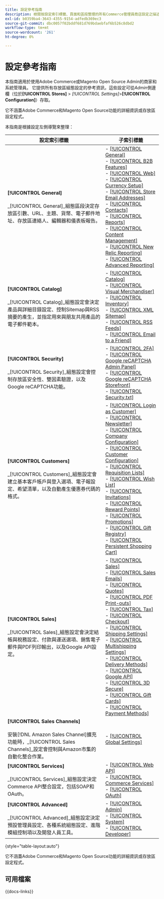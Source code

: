 ```yaml
---
title: 設定參考指南
description: 檢閱按設定索引標籤、頁面和區段整理的所有Commerce管理員商店設定之描述性資訊。
exl-id: b0359ba4-3643-4355-9154-adfedb369ec3
source-git-commit: dbc0057f02bddf681d769bdaebfaf6b526c8dbd2
workflow-type: tm+mt
source-wordcount: '261'
ht-degree: 0%

---
```


# 設定參考指南

本指南適用於使用Adobe Commerce或Magento Open Source Admin的商家和系統管理員。 它提供所有存放區組態設定的參考資訊，這些設定可從&#x200B;_Admin_&#x200B;側邊欄（位於&#x200B;**[!UICONTROL Stores]** > _[!UICONTROL Settings]_>**[!UICONTROL Configuration]**）存取。

它不涵蓋Adobe Commerce和Magento Open Source功能的詳細資訊或存放區設定程式。

本指南是根據設定左側導覽來整理：

| 設定索引標籤 | 子索引標籤 |
| ----------------- | ---------- |
| **[!UICONTROL General]** <br/><br/> _[!UICONTROL General]_組態區段決定存放區引數、URL、主題、貨幣、電子郵件地址、存放區連絡人、編輯器和儀表板報告。 | - [[!UICONTROL General]](./general/general.md)<br>- [[!UICONTROL B2B Features]](./general/b2b-features.md)<br>- [[!UICONTROL Web]](./general/web.md)<br>- [[!UICONTROL Currency Setup]](./general/currency-setup.md)<br>- [[!UICONTROL Store Email Addresses]](./general/store-email-addresses.md)<br>- [[!UICONTROL Contacts]](./general/contacts.md)<br>- [[!UICONTROL Reports]](./general/reports.md)<br>- [[!UICONTROL Content Management]](./general/content-management.md)<br>- [[!UICONTROL New Relic Reporting]](./general/new-relic-reporting.md)<br>- [[!UICONTROL Advanced Reporting]](./general/advanced-reporting.md) |
| **[!UICONTROL Catalog]** <br/><br/> _[!UICONTROL Catalog]_組態設定會決定產品與詳細目錄設定、控制Sitemap與RSS摘要的產生，並指定用來與朋友共用產品的電子郵件範本。 | - [[!UICONTROL Catalog]](./catalog/catalog.md)<br>- [[!UICONTROL Visual Merchandiser]](./catalog/visual-merchandiser.md)<br>- [[!UICONTROL Inventory]](./catalog/inventory.md)<br>- [[!UICONTROL XML Sitemap]](./catalog/xml-sitemap.md)<br>- [[!UICONTROL RSS Feeds]](./catalog/rss-feeds.md)<br>- [[!UICONTROL Email to a Friend]](./catalog/email-to-a-friend.md) |
| **[!UICONTROL Security]** <br/><br/> _[!UICONTROL Security]_組態設定會控制存放區安全性、雙因素驗證，以及Google reCAPTCHA功能。 | - [[!UICONTROL 2FA]](./security/2fa.md)<br>- [[!UICONTROL Google reCAPTCHA Admin Panel]](./security/google-recaptcha-admin.md)<br>- [[!UICONTROL Google reCAPTCHA Storefront]](./security/google-recaptcha-storefront.md)<br>- [[!UICONTROL Security.txt]](./security/security-txt.md) |
| **[!UICONTROL Customers]** <br/><br/> _[!UICONTROL Customers]_組態設定會建立基本客戶帳戶與登入選項、電子報設定、希望清單，以及自動產生優惠券代碼的格式。 | - [[!UICONTROL Login as Customer]](./customers/login-as-customer.md)<br>- [[!UICONTROL Newsletter]](./customers/newsletter.md)<br>- [[!UICONTROL Company Configuration]](./customers/company-configuration.md)<br>- [[!UICONTROL Customer Configuration]](./customers/customer-configuration.md)<br>- [[!UICONTROL Requisition Lists]](./customers/requisition-lists.md)<br>- [[!UICONTROL Wish List]](./customers/wishlist.md)<br>- [[!UICONTROL Invitations]](./customers/invitations.md)<br>- [[!UICONTROL Reward Points]](./customers/reward-points.md)<br>- [[!UICONTROL Promotions]](./customers/promotions.md)<br>- [[!UICONTROL Gift Registry]](./customers/gift-registry.md)<br>- [[!UICONTROL Persistent Shopping Cart]](./customers/persistent-shopping-cart.md) |
| **[!UICONTROL Sales]** <br/><br/> _[!UICONTROL Sales]_組態設定會決定結帳與稅務設定、付款與運送選項、銷售電子郵件與PDF列印輸出，以及Google API設定。 | - [[!UICONTROL Sales]](./sales/sales.md)<br>- [[!UICONTROL Sales Emails]](./sales/sales-emails.md)<br>- [[!UICONTROL Quotes]](./sales/quotes.md)<br>- [[!UICONTROL PDF Print-outs]](./sales/pdf-print-outs.md)<br>- [[!UICONTROL Tax]](./sales/tax.md)<br>- [[!UICONTROL Checkout]](./sales/checkout.md)<br>- [[!UICONTROL Shipping Settings]](./sales/shipping-settings.md)<br>- [[!UICONTROL Multishipping Settings]](./sales/multishipping-settings.md)<br>- [[!UICONTROL Delivery Methods]](./sales/delivery-methods.md)<br>- [[!UICONTROL Google API]](./sales/google-api.md)<br>- [[!UICONTROL 3D Secure]](./sales/3d-secure.md)<br>- [[!UICONTROL Gift Cards]](./sales/gift-cards.md)<br>- [[!UICONTROL Payment Methods]](./sales/payment-methods.md) |
| **[!UICONTROL Sales Channels]** <br/><br/>安裝[!DNL Amazon Sales Channel]擴充功能時，_[!UICONTROL Sales Channels]_設定會控制與Amazon市集的自動化整合作業。 | - [[!UICONTROL Global Settings]](sales-channels.md) |
| **[!UICONTROL Services]** <br/><br/> _[!UICONTROL Services]_組態設定決定Commerce API整合設定，包括SOAP和OAuth。 | - [[!UICONTROL Web API]](./services/magento-web-api.md)<br>- [[!UICONTROL Commerce Services]](./services/saas.md)<br>- [[!UICONTROL OAuth]](./services/oauth.md) |
| **[!UICONTROL Advanced]** <br/><br/> _[!UICONTROL Advanced]_組態設定決定預設管理員設定、各種系統組態設定、進階模組控制項以及開發人員工具。 | - [[!UICONTROL Admin]](./advanced/admin.md)<br>- [[!UICONTROL System]](./advanced/system.md)<br>- [[!UICONTROL Developer]](./advanced/developer.md) |

{style="table-layout:auto"}

它不涵蓋Adobe Commerce和Magento Open Source功能的詳細資訊或存放區設定程式。

## 可用檔案

{{docs-links}}
